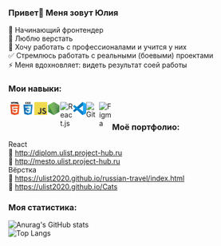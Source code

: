### Привет👋 Меня зовут Юлия

 
👶 Начинающий фронтендер   
🌱 Люблю верстать  
💪 Хочу работать с профессионалами и учится у них  
✅ Стремлюсь работать с реальными (боевыми) проектами  
⚡️ Меня вдохновляет: видеть результат соей работы 
<br/>

### Мои навыки:

<img align="left" alt="HTML5" width="26px" src="https://raw.githubusercontent.com/github/explore/80688e429a7d4ef2fca1e82350fe8e3517d3494d/topics/html/html.png"/>
<img align="left" alt="CSS3" width="26px" src="https://raw.githubusercontent.com/github/explore/80688e429a7d4ef2fca1e82350fe8e3517d3494d/topics/css/css.png"/>
<img align="left" alt="JavaScript" width="26px" src="https://raw.githubusercontent.com/github/explore/80688e429a7d4ef2fca1e82350fe8e3517d3494d/topics/javascript/javascript.png"/>
<img align="left" alt="Node.js" width="26px" src="https://raw.githubusercontent.com/github/explore/80688e429a7d4ef2fca1e82350fe8e3517d3494d/topics/nodejs/nodejs.png"/>
<img align="left" alt="React.js" width="26px" src="https://img.icons8.com/office/16/000000/react.png"/>
<img align="left" alt="Vsual Studio Code" width="26px" src="https://raw.githubusercontent.com/github/explore/80688e429a7d4ef2fca1e82350fe8e3517d3494d/topics/visual-studio-code/visual-studio-code.png"/>
<img align="left" alt="Git" width="26px" src="https://www.cesarsotovalero.net/img/git_logo.png"/>
<img align="left" alt="Figma" width="26px" src="https://img.icons8.com/color/48/000000/figma--v1.png"/>
<br/>  

### Моё портфолио:  
 
React  
📌 http://diplom.ulist.project-hub.ru  
📌 http://mesto.ulist.project-hub.ru   
Вёрстка  
📌 https://ulist2020.github.io/russian-travel/index.html  
📌 https://ulist2020.github.io/Cats


### Моя статистика:


![Anurag's GitHub stats](https://github-readme-stats.vercel.app/api?username=ulist2020&show_icons=true&theme=radical)  
![Top Langs](https://github-readme-stats.vercel.app/api/top-langs/?username=ulist2020&layout=compact)

